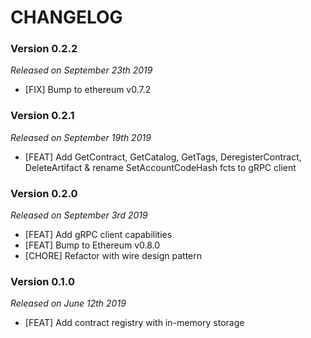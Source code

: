 # CHANGELOG

### Version 0.2.2

*Released on September 23th 2019*

- [FIX] Bump to ethereum v0.7.2

### Version 0.2.1

*Released on September 19th 2019*

- [FEAT] Add GetContract, GetCatalog, GetTags, DeregisterContract, DeleteArtifact & rename SetAccountCodeHash fcts to gRPC client

### Version 0.2.0

*Released on September 3rd 2019*

- [FEAT] Add gRPC client capabilities
- [FEAT] Bump to Ethereum v0.8.0
- [CHORE] Refactor with wire design pattern

### Version 0.1.0

*Released on June 12th 2019*

- [FEAT] Add contract registry with in-memory storage

